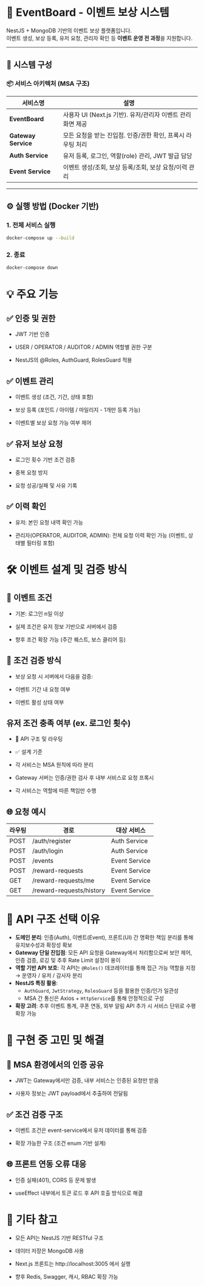 # 📘 EventBoard - 이벤트 보상 시스템

NestJS + MongoDB 기반의 이벤트 보상 플랫폼입니다.  
이벤트 생성, 보상 등록, 유저 요청, 관리자 확인 등 **이벤트 운영 전 과정**을 지원합니다.

---

## 🧩 시스템 구성

### 📦 서비스 아키텍처 (MSA 구조)

| 서비스명              | 설명                                  |
|-------------------|-------------------------------------|
| **EventBoard**      | 사용자 UI (Next.js 기반). 유저/관리자 이벤트 관리 화면 제공                       |
| **Gateway Service**      | 모든 요청을 받는 진입점. 인증/권한 확인, 프록시 라우팅 처리 |
| **Auth Service**  | 유저 등록, 로그인, 역할(role) 관리, JWT 발급 담당  |
| **Event Service** | 이벤트 생성/조회, 보상 등록/조회, 보상 요청/이력 관리    |

---

## ⚙️ 실행 방법 (Docker 기반)

### 1.  전체 서비스 실행
```bash
docker-compose up --build
```

### 2.  종료
```bash
docker-compose down
```

# 💡 주요 기능
## ✅ 인증 및 권한
- JWT 기반 인증

- USER / OPERATOR / AUDITOR / ADMIN 역할별 권한 구분

- NestJS의 @Roles, AuthGuard, RolesGuard 적용

## ✅ 이벤트 관리
- 이벤트 생성 (조건, 기간, 상태 포함)

- 보상 등록 (포인트 / 아이템 / 마일리지 - 1개만 등록 가능)

- 이벤트별 보상 요청 가능 여부 제어

## ✅ 유저 보상 요청
- 로그인 횟수 기반 조건 검증

- 중복 요청 방지

- 요청 성공/실패 및 사유 기록

## ✅ 이력 확인
- 유저: 본인 요청 내역 확인 가능

- 관리자(OPERATOR, AUDITOR, ADMIN): 전체 요청 이력 확인 가능 (이벤트, 상태별 필터링 포함)

# 🛠️ 이벤트 설계 및 검증 방식
## 🎯 이벤트 조건
- 기본: 로그인 n일 이상

- 실제 조건은 유저 정보 기반으로 서버에서 검증

- 향후 조건 확장 가능 (주간 퀘스트, 보스 클리어 등)

## 🧪 조건 검증 방식
- 보상 요청 시 서버에서 다음을 검증:

- 이벤트 기간 내 요청 여부

- 이벤트 활성 상태 여부

## 유저 조건 충족 여부 (ex. 로그인 횟수)

- 🧱 API 구조 및 라우팅
- ✅ 설계 기준
- 각 서비스는 MSA 원칙에 따라 분리

- Gateway 서버는 인증/권한 검사 후 내부 서비스로 요청 프록시

- 각 서비스는 역할에 따른 책임만 수행

## 🌐 요청 예시

| 라우팅   | 경로                      | 대상 서비스               |
|---------|--------------------------|-------------------------|
| POST    | /auth/register           | Auth Service            |
| POST    | /auth/login              | Auth Service            |
| POST    | /events                  | Event Service           |
| POST    | /reward-requests         | Event Service           |
| GET     | /reward-requests/me      | Event Service           |
| GET     | /reward-requests/history | Event Service           |


# 🧭 API 구조 선택 이유

- **도메인 분리**: 인증(Auth), 이벤트(Event), 프론트(UI) 간 명확한 책임 분리를 통해 유지보수성과 확장성 확보
- **Gateway 단일 진입점**: 모든 API 요청을 Gateway에서 처리함으로써 보안 제어, 인증 검증, 로깅 및 추후 Rate Limit 설정이 용이
- **역할 기반 API 보호**: 각 API는 `@Roles()` 데코레이터를 통해 접근 가능 역할을 지정 → 운영자 / 유저 / 감사자 분리
- **NestJS 특징 활용**:
    - `AuthGuard`, `JwtStrategy`, `RolesGuard` 등을 활용한 인증/인가 일관성
    - MSA 간 통신은 Axios + `HttpService`를 통해 안정적으로 구성
- **확장 고려**: 추후 이벤트 통계, 쿠폰 연동, 외부 알림 API 추가 시 서비스 단위로 수평 확장 가능


# 🤔 구현 중 고민 및 해결
##  🔐 MSA 환경에서의 인증 공유
- JWT는 Gateway에서만 검증, 내부 서비스는 인증된 요청만 받음

- 사용자 정보는 JWT payload에서 추출하여 전달됨

##  ✅ 조건 검증 구조
- 이벤트 조건은 event-service에서 유저 데이터를 통해 검증

- 확장 가능한 구조 (조건 enum 기반 설계)

##  🌐 프론트 연동 오류 대응
-  인증 실패(401), CORS 등 문제 발생

- useEffect 내부에서 토큰 로드 후 API 호출 방식으로 해결

#  🧩 기타 참고
-  모든 API는 NestJS 기반 RESTful 구조

-  데이터 저장은 MongoDB 사용

-  Next.js 프론트는 http://localhost:3005 에서 실행

-  향후 Redis, Swagger, 캐시, RBAC 확장 가능